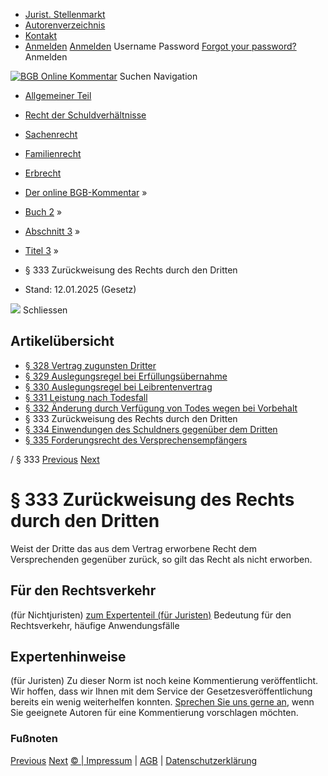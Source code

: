   * [Jurist. Stellenmarkt](https://bgb.kommentar.de/Buch-2/Abschnitt-3/Titel-3/</job-board> "Jurist. Stellenmarkt")
  * [Autorenverzeichnis](https://bgb.kommentar.de/Buch-2/Abschnitt-3/Titel-3/</Autorenverzeichnis> "Autorenverzeichnis")
  * [Kontakt](https://bgb.kommentar.de/Buch-2/Abschnitt-3/Titel-3/</Kontakt>)
  * [Anmelden](https://bgb.kommentar.de/Buch-2/Abschnitt-3/Titel-3/<#login> "show login form") [Anmelden](https://bgb.kommentar.de/Buch-2/Abschnitt-3/Titel-3/<#> "hide login form") Username Password
[Forgot your password?](https://bgb.kommentar.de/Buch-2/Abschnitt-3/Titel-3/</user/forgotpassword>) Anmelden 


[![BGB Online Kommentar](https://bgb.kommentar.de/extension/bgb/design/bgb/images/logo.png)](https://bgb.kommentar.de/Buch-2/Abschnitt-3/Titel-3/</> "BGB Online Kommentar")
Suchen
Navigation
  * [Allgemeiner Teil](https://bgb.kommentar.de/Buch-2/Abschnitt-3/Titel-3/</Buch-1>)
  * [Recht der Schuldverhältnisse](https://bgb.kommentar.de/Buch-2/Abschnitt-3/Titel-3/</Buch-2>)
  * [Sachenrecht](https://bgb.kommentar.de/Buch-2/Abschnitt-3/Titel-3/</Buch-3>)
  * [Familienrecht](https://bgb.kommentar.de/Buch-2/Abschnitt-3/Titel-3/</Buch-4>)
  * [Erbrecht](https://bgb.kommentar.de/Buch-2/Abschnitt-3/Titel-3/</Buch-5>)


  * [Der online BGB-Kommentar](https://bgb.kommentar.de/Buch-2/Abschnitt-3/Titel-3/</>) »
  * [Buch 2](https://bgb.kommentar.de/Buch-2/Abschnitt-3/Titel-3/</Buch-2>) »
  * [Abschnitt 3](https://bgb.kommentar.de/Buch-2/Abschnitt-3/Titel-3/</Buch-2/Abschnitt-3>) »
  * [Titel 3](https://bgb.kommentar.de/Buch-2/Abschnitt-3/Titel-3/</Buch-2/Abschnitt-3/Titel-3>) »
  * § 333 Zurückweisung des Rechts durch den Dritten 
  * Stand: 12.01.2025 (Gesetz) 


![](https://vg01.met.vgwort.de/na/1c9909529ead4f509072c06d9081a7d5)
Schliessen 
## Artikelübersicht
  * [ § 328 Vertrag zugunsten Dritter ](https://bgb.kommentar.de/Buch-2/Abschnitt-3/Titel-3/</Buch-2/Abschnitt-3/Titel-3/Vertrag-zugunsten-Dritter>)
  * [ § 329 Auslegungsregel bei Erfüllungsübernahme ](https://bgb.kommentar.de/Buch-2/Abschnitt-3/Titel-3/</Buch-2/Abschnitt-3/Titel-3/Auslegungsregel-bei-Erfuellungsuebernahme>)
  * [ § 330 Auslegungsregel bei Leibrentenvertrag ](https://bgb.kommentar.de/Buch-2/Abschnitt-3/Titel-3/</Buch-2/Abschnitt-3/Titel-3/Auslegungsregel-bei-Leibrentenvertrag>)
  * [ § 331 Leistung nach Todesfall ](https://bgb.kommentar.de/Buch-2/Abschnitt-3/Titel-3/</Buch-2/Abschnitt-3/Titel-3/Leistung-nach-Todesfall>)
  * [ § 332 Änderung durch Verfügung von Todes wegen bei Vorbehalt ](https://bgb.kommentar.de/Buch-2/Abschnitt-3/Titel-3/</Buch-2/Abschnitt-3/Titel-3/Aenderung-durch-Verfuegung-von-Todes-wegen-bei-Vorbehalt>)
  * § 333 Zurückweisung des Rechts durch den Dritten 
  * [ § 334 Einwendungen des Schuldners gegenüber dem Dritten ](https://bgb.kommentar.de/Buch-2/Abschnitt-3/Titel-3/</Buch-2/Abschnitt-3/Titel-3/Einwendungen-des-Schuldners-gegenueber-dem-Dritten>)
  * [ § 335 Forderungsrecht des Versprechensempfängers ](https://bgb.kommentar.de/Buch-2/Abschnitt-3/Titel-3/</Buch-2/Abschnitt-3/Titel-3/Forderungsrecht-des-Versprechensempfaengers>)


/ § 333 
[Previous](https://bgb.kommentar.de/Buch-2/Abschnitt-3/Titel-3/</Buch-2/Abschnitt-3/Titel-3/Aenderung-durch-Verfuegung-von-Todes-wegen-bei-Vorbehalt> "§ 332 Änderung durch Verfügung von Todes wegen bei Vorbehalt") [Next](https://bgb.kommentar.de/Buch-2/Abschnitt-3/Titel-3/</Buch-2/Abschnitt-3/Titel-3/Einwendungen-des-Schuldners-gegenueber-dem-Dritten> "§ 334 Einwendungen des Schuldners gegenüber dem Dritten")
# § 333 Zurückweisung des Rechts durch den Dritten
Weist der Dritte das aus dem Vertrag erworbene Recht dem Versprechenden gegenüber zurück, so gilt das Recht als nicht erworben.
## Für den Rechtsverkehr 
(für Nichtjuristen)
[zum Expertenteil (für Juristen)](https://bgb.kommentar.de/Buch-2/Abschnitt-3/Titel-3/<#expertenhinweise>)
Bedeutung für den Rechtsverkehr, häufige Anwendungsfälle
## Expertenhinweise
(für Juristen)
Zu dieser Norm ist noch keine Kommentierung veröffentlicht. Wir hoffen, dass wir Ihnen mit dem Service der Gesetzesveröffentlichung bereits ein wenig weiterhelfen konnten. [Sprechen Sie uns gerne an](https://bgb.kommentar.de/Buch-2/Abschnitt-3/Titel-3/</Kontakt>), wenn Sie geeignete Autoren für eine Kommentierung vorschlagen möchten. 
### Fußnoten
[Previous](https://bgb.kommentar.de/Buch-2/Abschnitt-3/Titel-3/</Buch-2/Abschnitt-3/Titel-3/Aenderung-durch-Verfuegung-von-Todes-wegen-bei-Vorbehalt> "§ 332 Änderung durch Verfügung von Todes wegen bei Vorbehalt") [Next](https://bgb.kommentar.de/Buch-2/Abschnitt-3/Titel-3/</Buch-2/Abschnitt-3/Titel-3/Einwendungen-des-Schuldners-gegenueber-dem-Dritten> "§ 334 Einwendungen des Schuldners gegenüber dem Dritten")
[© | Impressum](https://bgb.kommentar.de/Buch-2/Abschnitt-3/Titel-3/</Kontakt>) | [AGB](https://bgb.kommentar.de/Buch-2/Abschnitt-3/Titel-3/</AGB>) | [Datenschutzerklärung](https://bgb.kommentar.de/Buch-2/Abschnitt-3/Titel-3/</Datenschutzerklaerung-fuer-Leser>)
